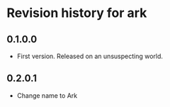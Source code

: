 # Revision history for ark

## 0.1.0.0

* First version. Released on an unsuspecting world.

## 0.2.0.1

* Change name to Ark
